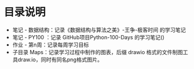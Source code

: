 # 目录说明
- 笔记 - 数据结构：记录《数据结构与算法之美》-王争-极客时间 的学习笔记
- 笔记 - PY100  ：记录 GitHub项目Python-100-Days 的学习笔记()
- 作业 - 第n周：记录每周学习目标
- 子目录 Maps：记录学习过程中制作的图表，后缀 drawio 格式的文件制图工具draw.io，同时有同名png格式图片。

